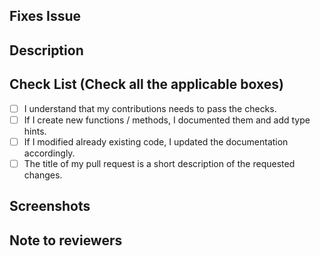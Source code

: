 <!-- If your PR fixes an open issue, use `Closes #999` to link your PR with the issue. #999 stands for the issue number you are fixing -->

## Fixes Issue

<!-- Remove this section if not applicable -->

<!-- Example: Closes #31 -->

## Description

<!-- Describe all the proposed changes in your PR -->

## Check List (Check all the applicable boxes)

- [ ] I understand that my contributions needs to pass the checks.
- [ ] If I create new functions / methods, I documented them and add type hints.
- [ ] If I modified already existing code, I updated the documentation accordingly.
- [ ] The title of my pull request is a short description of the requested changes.

## Screenshots

<!-- Add all the screenshots which support your changes -->

## Note to reviewers

<!-- Add notes to reviewers if applicable -->
